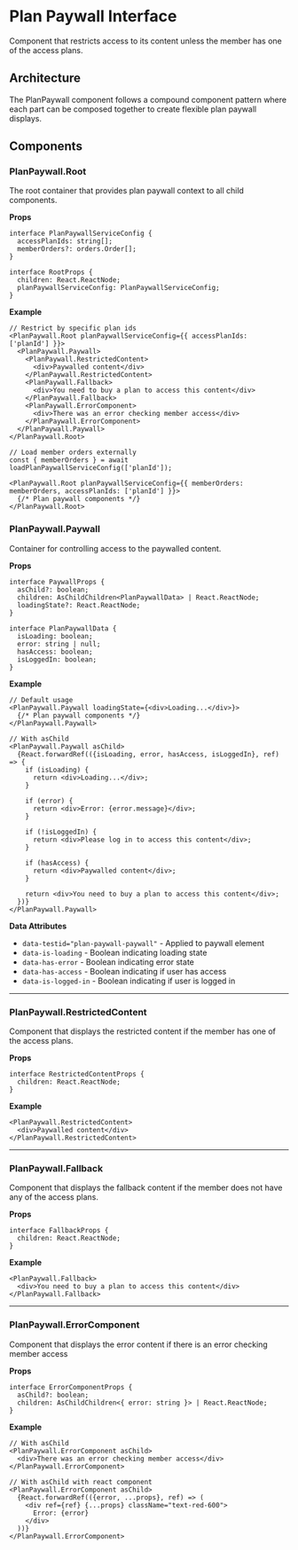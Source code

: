 # Plan Paywall Interface

Component that restricts access to its content unless the member has one of the access plans.

## Architecture

The PlanPaywall component follows a compound component pattern where each part can be composed together to create flexible plan paywall displays.

## Components

### PlanPaywall.Root

The root container that provides plan paywall context to all child components.

**Props**
```tsx
interface PlanPaywallServiceConfig {
  accessPlanIds: string[];
  memberOrders?: orders.Order[];
}

interface RootProps {
  children: React.ReactNode;
  planPaywallServiceConfig: PlanPaywallServiceConfig;
}
```

**Example**
```tsx
// Restrict by specific plan ids
<PlanPaywall.Root planPaywallServiceConfig={{ accessPlanIds: ['planId'] }}>
  <PlanPaywall.Paywall>
    <PlanPaywall.RestrictedContent>
      <div>Paywalled content</div>
    </PlanPaywall.RestrictedContent>
    <PlanPaywall.Fallback>
      <div>You need to buy a plan to access this content</div>
    </PlanPaywall.Fallback>
    <PlanPaywall.ErrorComponent>
      <div>There was an error checking member access</div>
    </PlanPaywall.ErrorComponent>
  </PlanPaywall.Paywall>
</PlanPaywall.Root>

// Load member orders externally
const { memberOrders } = await loadPlanPaywallServiceConfig(['planId']);

<PlanPaywall.Root planPaywallServiceConfig={{ memberOrders: memberOrders, accessPlanIds: ['planId'] }}>
  {/* Plan paywall components */}
</PlanPaywall.Root>
```

### PlanPaywall.Paywall

Container for controlling access to the paywalled content.

**Props**
```tsx
interface PaywallProps {
  asChild?: boolean;
  children: AsChildChildren<PlanPaywallData> | React.ReactNode;
  loadingState?: React.ReactNode;
}

interface PlanPaywallData {
  isLoading: boolean;
  error: string | null;
  hasAccess: boolean;
  isLoggedIn: boolean;
}
```

**Example**
```tsx
// Default usage
<PlanPaywall.Paywall loadingState={<div>Loading...</div>}>
  {/* Plan paywall components */}
</PlanPaywall.Paywall>

// With asChild
<PlanPaywall.Paywall asChild>
  {React.forwardRef(({isLoading, error, hasAccess, isLoggedIn}, ref) => {
    if (isLoading) {
      return <div>Loading...</div>;
    }

    if (error) {
      return <div>Error: {error.message}</div>;
    }

    if (!isLoggedIn) {
      return <div>Please log in to access this content</div>;
    }

    if (hasAccess) {
      return <div>Paywalled content</div>;
    }

    return <div>You need to buy a plan to access this content</div>;
  })}
</PlanPaywall.Paywall>
```

**Data Attributes**
- `data-testid="plan-paywall-paywall"` - Applied to paywall element
- `data-is-loading` - Boolean indicating loading state
- `data-has-error` - Boolean indicating error state
- `data-has-access` - Boolean indicating if user has access
- `data-is-logged-in` - Boolean indicating if user is logged in
---

### PlanPaywall.RestrictedContent

Component that displays the restricted content if the member has one of the access plans.

**Props**
```tsx
interface RestrictedContentProps {
  children: React.ReactNode;
}
```

**Example**
```tsx
<PlanPaywall.RestrictedContent>
  <div>Paywalled content</div>
</PlanPaywall.RestrictedContent>
```
---

### PlanPaywall.Fallback

Component that displays the fallback content if the member does not have any of the access plans.

**Props**
```tsx
interface FallbackProps {
  children: React.ReactNode;
}
```

**Example**
```tsx
<PlanPaywall.Fallback>
  <div>You need to buy a plan to access this content</div>
</PlanPaywall.Fallback>
```
---

### PlanPaywall.ErrorComponent

Component that displays the error content if there is an error checking member access

**Props**
```tsx
interface ErrorComponentProps {
  asChild?: boolean;
  children: AsChildChildren<{ error: string }> | React.ReactNode;
}
```

**Example**
```tsx
// With asChild
<PlanPaywall.ErrorComponent asChild>
  <div>There was an error checking member access</div>
</PlanPaywall.ErrorComponent>

// With asChild with react component
<PlanPaywall.ErrorComponent asChild>
  {React.forwardRef(({error, ...props}, ref) => (
    <div ref={ref} {...props} className="text-red-600">
      Error: {error}
    </div>
  ))}
</PlanPaywall.ErrorComponent>
```
